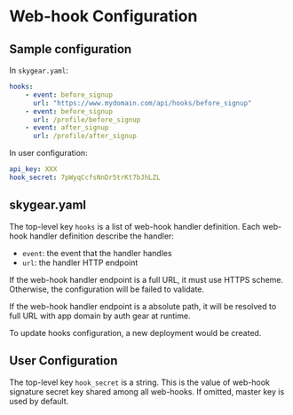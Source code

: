# Web-hook Configuration

## Sample configuration
In `skygear.yaml`:
```yaml
hooks:
    - event: before_signup
      url: "https://www.mydomain.com/api/hooks/before_signup"
    - event: before_signup
      url: /profile/before_signup
    - event: after_signup
      url: /profile/after_signup
```

In user configuration:
```yaml
api_key: XXX
hook_secret: 7pWyqCcfsNnDr5trKt7bJhLZL
```

## skygear.yaml
The top-level key `hooks` is a list of web-hook handler definition.
Each web-hook handler definition describe the handler:
- `event`: the event that the handler handles
- `url`: the handler HTTP endpoint

If the web-hook handler endpoint is a full URL, it must use HTTPS scheme.
Otherwise, the configuration will be failed to validate.

If the web-hook handler endpoint is a absolute path, it will be resolved to full
URL with app domain by auth gear at runtime.

To update hooks configuration, a new deployment would be created.

## User Configuration
The top-level key `hook_secret` is a string. This is the value of web-hook
signature secret key shared among all web-hooks. If omitted, master key is used
by default.
